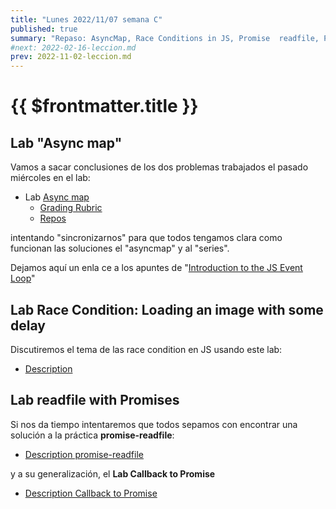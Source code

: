 ```yaml
---
title: "Lunes 2022/11/07 semana C"
published: true
summary: "Repaso: AsyncMap, Race Conditions in JS, Promise  readfile, Promise all"
#next: 2022-02-16-leccion.md
prev: 2022-11-02-leccion.md
---
```


# {{ $frontmatter.title }}



## Lab "Async map"

Vamos a sacar conclusiones de los dos  problemas trabajados el pasado miércoles en el lab:

*   Lab [Async map](/practicas/asyncmap.html)
    *   [Grading Rubric](/practicas/asyncmap.html#rubrica)
    *   [Repos](https://github.com/orgs/ULL-MII-SYTWS-2223/repositories?q=asyncmap)

intentando "sincronizarnos" para que todos tengamos clara como funcionan las soluciones el "asyncmap" y al "series".

Dejamos aquí un enla ce a los apuntes de "[Introduction to the JS Event Loop](/temas/async/event-loop/)"

## Lab Race Condition: Loading an image with some delay

Discutiremos el tema de las race condition en JS usando este lab:

*  [Description](/practicas/race-condition.html)

## Lab readfile with Promises

Si nos da tiempo intentaremos que todos sepamos con encontrar una solución a la práctica **promise-readfile**:

* [Description promise-readfile](/practicas/promise-readfile.html)

y a su generalización, el **Lab Callback to Promise**

* [Description Callback to Promise](/practicas/callback-2-promise.html)
